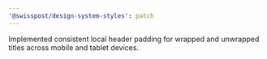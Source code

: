 ```yaml
---
'@swisspost/design-system-styles': patch
---
```


Implemented consistent local header padding for wrapped and unwrapped titles across mobile and tablet devices.
